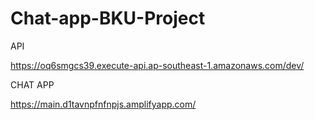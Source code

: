 # Chat-app-BKU-Project

API

https://oq6smgcs39.execute-api.ap-southeast-1.amazonaws.com/dev/

CHAT APP

https://main.d1tavnpfnfnpjs.amplifyapp.com/
